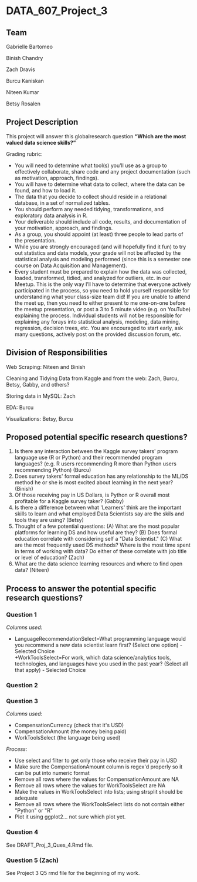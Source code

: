 # DATA_607_Project_3

## Team

Gabrielle Bartomeo

Binish Chandry

Zach Dravis

Burcu Kaniskan

Niteen Kumar

Betsy Rosalen

## Project Description
This project will answer this globalresearch question **“Which are the most valued data science skills?”**

Grading rubric:
+ You will need to determine what tool(s) you’ll use as a group to effectively collaborate, share code and any project documentation (such as motivation, approach, findings).
+ You will have to determine what data to collect, where the data can be found, and how to load it.
+ The data that you decide to collect should reside in a relational database, in a set of normalized tables.
+ You should perform any needed tidying, transformations, and exploratory data analysis in R.
+ Your deliverable should include all code, results, and documentation of your motivation, approach, and findings.
+ As a group, you should appoint (at least) three people to lead parts of the presentation.
+ While you are strongly encouraged (and will hopefully find it fun) to try out statistics and data models, your
grade will not be affected by the statistical analysis and modeling performed (since this is a semester one
course on Data Acquisition and Management).
+ Every student must be prepared to explain how the data was collected, loaded, transformed, tidied, and
analyzed for outliers, etc. in our Meetup. This is the only way I’ll have to determine that everyone actively participated in the process, so you need to hold yourself responsible for understanding what your class-size team did! If you are unable to attend the meet up, then you need to either present to me one-on-one before the meetup presentation, or post a 3 to 5 minute video (e.g. on YouTube) explaining the process. Individual students will not be responsible for explaining any forays into statistical analysis, modeling, data mining, regression, decision trees, etc.
You are encouraged to start early, ask many questions, actively post on the provided discussion forum, etc.

## Division of Responsibilities

Web Scraping: Niteen and Binish

Cleaning and Tidying Data from Kaggle and from the web: Zach, Burcu, Betsy, Gabby, and others?

Storing data in MySQL: Zach

EDA: Burcu

Visualizations: Betsy, Burcu

## Proposed potential specific research questions?

 1. Is there any interaction between the Kaggle survey takers' program language use (R or Python) and their recommended program languages? (e.g. R users recommending R more than Python users recommending Python)  (Burcu)
 2. Does survey takers' formal education has any relationship to the ML/DS method he or she is most excited about learning in the next year? (Binish)
 3.  Of those receiving pay in US Dollars, is Python or R overall most profitable for a Kaggle survey taker? (Gabby)
 4. Is there a difference between what 'Learners' think are the important skills to learn and what employed Data Scientists say are the skils and tools they are using? (Betsy)
 5. Thought of a few potential questions: (A) What are the most popular platforms for learning DS and how useful are they? (B) Does formal education correlate with considering self a "Data Scientist." (C) What are the most frequently used DS methods?  Where is the most time spent in terms of working with data?  Do either of these correlate with job title or level of education? (Zach)
 6. What are the data science learning resources and where to find open data? (Niteen)
 

## Process to answer the potential specific research questions?

### Question 1

*Columns used:*  
+ LanguageRecommendationSelect=What programming language would you recommend a new data scientist learn first? (Select one option) - Selected Choice   
+WorkToolsSelect=For work, which data science/analytics tools, technologies, and languages have you used in the past year? (Select all that apply) - Selected Choice   


### Question 2

### Question 3

*Columns used:*
+ CompensationCurrency (check that it's USD)
+ CompensationAmount (the money being paid)
+ WorkToolsSelect (the language being used)

*Process:*
+ Use select and filter to get only those who receive their pay in USD
+ Make sure the CompensationAmount column is regex'd properly so it can be put into numeric format
+ Remove all rows where the values for CompensationAmount are NA
+ Remove all rows where the values for WorkToolsSelect are NA
+ Make the values in WorkToolsSelect into lists; using strsplit should be adequate
+ Remove all rows where the WorkToolsSelect lists do not contain either "Python" or "R"
+ Plot it using ggplot2... not sure which plot yet.
 
### Question 4

See DRAFT_Proj_3_Ques_4.Rmd file.

### Question 5 (Zach)

See Project 3 Q5 rmd file for the beginning of my work.
